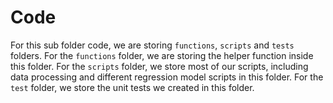 # Code
For this sub folder code, we are storing `functions`, `scripts` and `tests` folders. For the `functions` folder, we are storing the helper function inside this folder. For the `scripts` folder, we store most of our scripts, including data processing and different regression model scripts in this folder. For the `test` folder, we store the unit tests we created in this folder.


